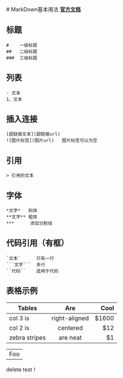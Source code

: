 ﻿﻿# MarkDown基本用法
**[官方文档](http://wowubuntu.com/markdown/#list)**

## 标题
```
#    一级标题
##   二级标题
###  三级标题
```

## 列表
```
- 文本
1、文本
```

## 插入连接
```
[超链接文本](超链接url)
![图片标签](图片url)   图片标签可以为空
```

## 引用
```
> 引用的文本
```

## 字体
```
*文字*   斜体
**文字** 粗体
***      添加分割线
```


## 代码引用（有框）
```
`文本`      只有一行
```文字```  多行
``代码``    适用于代码
```


## 表格示例
| Tables        | Are           | Cool  |
| ------------- |:-------------:| -----:|
| col 3 is      | right-aligned | $1600 |
| col 2 is      | centered      |   $12 |
| zebra stripes | are neat      |    $1 |


<table>
    <tr>
        <td>Foo</td>
    </tr>
</table>

delete test！
